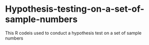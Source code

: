 # Hypothesis-testing-on-a-set-of-sample-numbers
This R codeis used to conduct a hypothesis test on a set of sample numbers
